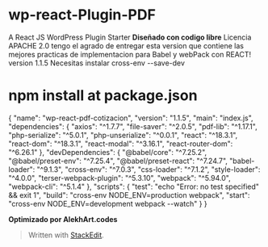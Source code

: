 
# wp-react-Plugin-PDF

A React JS WordPress Plugin Starter
**Diseñado con codigo libre**
Licencia APACHE 2.0
tengo el agrado de entregar esta version que contiene las mejores practicas de implementacion para Babel y webPack con REACT!
version 1.1.5
Necesitas instalar cross-env --save-dev
# npm install at package.json
{
  "name": "wp-react-pdf-cotizacion",
  "version": "1.1.5",
  "main": "index.js",
  "dependencies": {
    "axios": "^1.7.7",
    "file-saver": "^2.0.5",
    "pdf-lib": "^1.17.1",
    "php-serialize": "^5.0.1",
    "php-unserialize": "^0.0.1",
    "react": "^18.3.1",
    "react-dom": "^18.3.1",
    "react-modal": "^3.16.1",
    "react-router-dom": "^6.26.1"
  },
  "devDependencies": {
    "@babel/core": "^7.25.2",
    "@babel/preset-env": "^7.25.4",
    "@babel/preset-react": "^7.24.7",
    "babel-loader": "^9.1.3",
    "cross-env": "^7.0.3",
    "css-loader": "^7.1.2",
    "style-loader": "^4.0.0",
    "terser-webpack-plugin": "^5.3.10",
    "webpack": "^5.94.0",
    "webpack-cli": "^5.1.4"
  },
  "scripts": {
    "test": "echo \"Error: no test specified\" && exit 1",
    "build": "cross-env NODE_ENV=production webpack",
    "start": "cross-env NODE_ENV=development webpack --watch"
  }
}



**Optimizado por AlekhArt.codes**
> Written with [StackEdit](https://stackedit.io/).